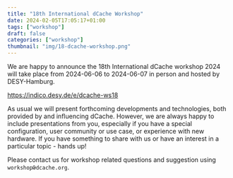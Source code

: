 ```yaml
---
title: "18th International dCache Workshop"
date: 2024-02-05T17:05:17+01:00
tags: ["workshop"]
draft: false
categories: ["workshop"]
thumbnail: "img/18-dcache-workshop.png"
---
```


We are happy to announce the 18th International dCache workshop 2024 will
take place from 2024-06-06 to 2024-06-07 in person and hosted by DESY-Hamburg.

<https://indico.desy.de/e/dcache-ws18>

As usual we will present forthcoming developments and technologies,
both provided by and influencing dCache. However, we are always happy to
include presentations from you, especially if you have a special configuration,
user community or use case, or experience with new hardware. If you have something to share with us or have an interest
in a particular topic - hands up!

Please contact us for workshop related questions and suggestion using   `workshopԹdcache.org`.
